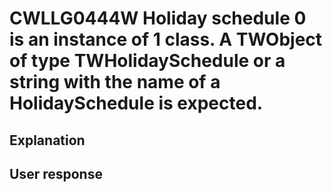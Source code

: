 # CWLLG0444W Holiday schedule 0 is an instance of 1 class. A TWObject of type TWHolidaySchedule or a string with the name of a HolidaySchedule is expected.

## Explanation

## User response